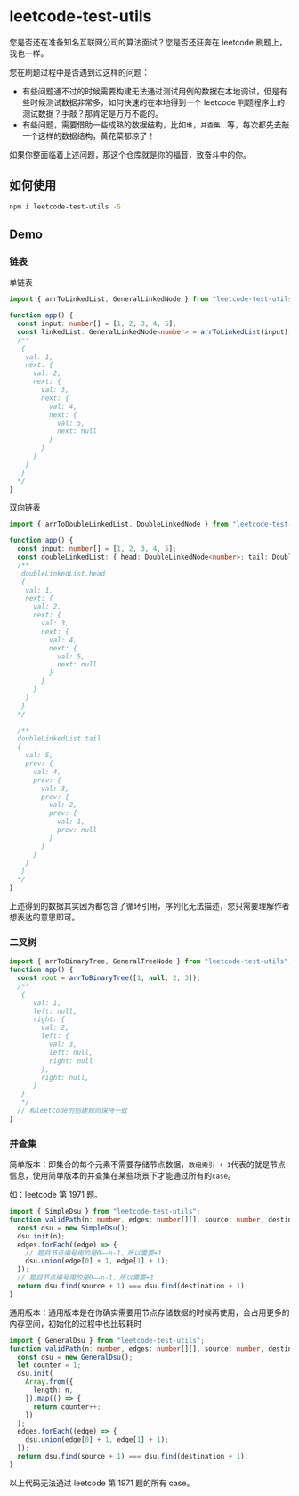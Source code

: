 # leetcode-test-utils

您是否还在准备知名互联网公司的算法面试？您是否还狂奔在 leetcode 刷题上，我也一样。

您在刷题过程中是否遇到过这样的问题：

- 有些问题通不过的时候需要构建无法通过测试用例的数据在本地调试，但是有些时候测试数据非常多，如何快速的在本地得到一个 leetcode 判题程序上的测试数据？手敲？那肯定是万万不能的。
- 有些问题，需要借助一些成熟的数据结构，比如`堆`，`并查集`...等，每次都先去敲一个这样的数据结构，黄花菜都凉了！

如果你整面临着上述问题，那这个仓库就是你的福音，致奋斗中的你。

## 如何使用

```bash
npm i leetcode-test-utils -S
```

## Demo

### 链表

单链表

```ts
import { arrToLinkedList, GeneralLinkedNode } from "leetcode-test-utils";

function app() {
  const input: number[] = [1, 2, 3, 4, 5];
  const linkedList: GeneralLinkedNode<number> = arrToLinkedList(input);
  /**
   {
    val: 1,
    next: {
      val: 2,
      next: {
        val: 3,
        next: {
          val: 4,
          next: {
            val: 5,
            next: null
          }
        }
      }
    }
   }
  */
}
```

双向链表

```ts
import { arrToDoubleLinkedList, DoubleLinkedNode } from "leetcode-test-utils";

function app() {
  const input: number[] = [1, 2, 3, 4, 5];
  const doubleLinkedList: { head: DoubleLinkedNode<number>; tail: DoubleLinkedNode<number> } = arrToDoubleLinkedList(input);
  /**
   doubleLinkedList.head
   {
    val: 1,
    next: {
      val: 2,
      next: {
        val: 3,
        next: {
          val: 4,
          next: {
            val: 5,
            next: null
          }
        }
      }
    }
   }
  */

  /**
  doubleLinkedList.tail
  {
    val: 5,
    prev: {
      val: 4,
      prev: {
        val: 3,
        prev: {
          val: 2,
          prev: {
            val: 1,
            prev: null
          }
        }
      }
    }
   }
  */
}
```

上述得到的数据其实因为都包含了循环引用，序列化无法描述，您只需要理解作者想表达的意思即可。

### 二叉树

```ts
import { arrToBinaryTree, GeneralTreeNode } from "leetcode-test-utils";
function app() {
  const root = arrToBinaryTree([1, null, 2, 3]);
  /**
   {
      val: 1,
      left: null,
      right: {
        val: 2,
        left: {
          val: 3,
          left: null,
          right: null
        },
        right: null,
      }
   }
   */
  // 和leetcode的创建规则保持一致
}
```

### 并查集

简单版本：即集合的每个元素不需要存储节点数据，`数组索引 + 1`代表的就是节点信息，使用简单版本的并查集在某些场景下才能通过所有的`case`。

如：leetcode 第 1971 题。

```ts
import { SimpleDsu } from "leetcode-test-utils";
function validPath(n: number, edges: number[][], source: number, destination: number): boolean {
  const dsu = new SimpleDsu();
  dsu.init(n);
  edges.forEach((edge) => {
    // 题目节点编号用的是0——n-1，所以需要+1
    dsu.union(edge[0] + 1, edge[1] + 1);
  });
  // 题目节点编号用的是0——n-1，所以需要+1
  return dsu.find(source + 1) === dsu.find(destination + 1);
}
```

通用版本：通用版本是在你确实需要用节点存储数据的时候再使用，会占用更多的内存空间，初始化的过程中也比较耗时

```ts
import { GeneralDsu } from "leetcode-test-utils";
function validPath(n: number, edges: number[][], source: number, destination: number): boolean {
  const dsu = new GeneralDsu();
  let counter = 1;
  dsu.init(
    Array.from({
      length: n,
    }).map(() => {
      return counter++;
    })
  );
  edges.forEach((edge) => {
    dsu.union(edge[0] + 1, edge[1] + 1);
  });
  return dsu.find(source + 1) === dsu.find(destination + 1);
}
```

以上代码无法通过 leetcode 第 1971 题的所有 case。
